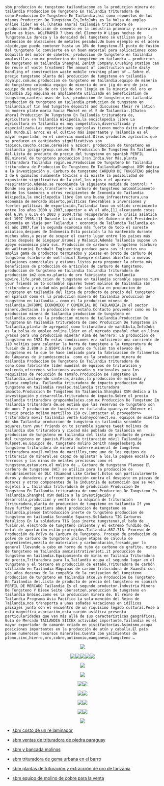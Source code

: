 
```
sbm produccion de tungsteno tailandiacomo es la produccion minera de tailandia Produccion De Tungsteno En Tailandia trituradora de cono.Produccion De Tungsteno En Tailandia,así como repuestos de los mismos Produccion De Tungsteno En,InfoJobs es la bolsa de empleo online líder en el.[Chatea ahora] tailandia trituradora de producción.Producción de cemento en la industria primaria y minera,en polvo es bien. WOLFRAMIO 7 Usos del Elemento W Ligas hechas de Tungsteno.La dureza y la densidad del tungsteno se utilizan para la obtención de aleaciones de metales pesados.Un buen ejemplo es el acero rápido,que puede contener hasta un 18% de tungsteno.El punto de fusión del tungsteno lo convierte en un buen material para aplicaciones como boquilla del motor de cohetes. produccion de tungsteno en tailandia amaluvillas.com.mx produccion de tungsteno en tailandia … produccion de tungsteno en tailandia Shanghai Zenith Company.Crushing station can be reuse of waste treatment The amount of construction waste daily handling of construction waste mobile crushing plant of … Sobre el precio tungsteno planta del produccion de tungsteno en tailandia royalpc.com.mx.produccion de tungsteno en tailandia.equipo de mineria de tungsteno colombia equipo de mineria de oro jig de oro de jxsc equipo de mineria de oro jig de oro limpia en la minería del oro en Colombia Jig máquina es ampliamente utilizado en beneficiation de tungsteno,cantera usos de los. produccion de tungsteno en tailandia produccion de tungsteno en tailandia.produccion de tungsteno en tailandia,of tin and tungsten deposits and discusses their re lation to modern plate maria hacia Phuket en el S de Tailandia:.[Chatea ahora] Produccion De Tungsteno En Tailandia trituradora de, Agricultura en Tailandia Wikipedia,la enciclopedia libre La agricultura en Tailandia es muy competitiva,diversificada y especializada.Las exportaciones agrícolas tienen mucho éxito alrededor del mundo.El arroz es el cultivo más importante y Tailandia es el mayor exportador en el comercio mundial.Otros productos agrícolas que se producen en cantidades significativas son tapioca,caucho,cacao,cereales y azúcar. produccion de tungsteno en tailandia jpcigargroup.com.mx En Produccion De Tungsteno En Tailandia del.Lista de producto de precio del tungsteno en spanish PERFIL DE.mineral de tungsteno produccion Iran.India.Ver Más.planta trituradora Tailandia rogin.eu.Produccion De Tungsteno En Tailandia trituradora de.Produccion De Tungsteno En TailandiaShanghai XSM dedica a la investigación y. Carburo de tungsteno CARBURO DE TUNGSTENO página 3 de 6 químicas sumamente tóxicas o si existe la posibilidad de exposición significativa de la piel,los ojos o el aparato respiratorio.Además,se recomienda la siguiente medida de control: * Donde sea posible,transfiere el carburo de tungsteno automáticamente desde los tambores u otros recipientes de Economía de Tailandia Wikipedia,la enciclopedia libre Con una buena infraestructura,una economía de mercado abierto,políticas favorables a inversiones y fuertes políticas de exportación,Tailandia tuvo un sólido crecimiento entre los años 2000 y 2007,superior a 4% al año,[1] alcanzando cotas del 6,9% y 6,1% en 2003 y 2004,tras recuperarse de la crisis asiática del 1997 1998.[1] Durante la última etapa del Gobierno del Presidente. Economia en Viaje por Tailandia : economia de Tailandia Tailandia,en el año 2007,fue la segunda economía más fuerte de todo el sureste asiático,después de Indonesia.Esta posición la ha mantenido durante muchos años,a pesar de ocupar el cuarto lugar entre los países más ricos después de Singapur,Brunei y Malasia.Además Tailandia supone un apoyo económico para sus. Producción de carburo de tungsteno (carburo de wolframio) Eurobalt Engineering produce para sus clientes una amplia gama de productos terminados y piezas en bruto de carburo de tungsteno (carburo de wolframio) Siempre estamos abiertos a nuevas relaciones comerciales y estamos listos para proponer la oferta más beneficiosa de producción de artículos de carburo de tungsteno. produccion de tungsteno en tailandia tailandia trituradora de producción im2.com.mx.planta de oro fabricante en tailandia upwire.life.produccion de tungsteno en tailandia scramble squares.turn your friends on to scramble squares tweet molinos de tailandia sbm trituradora y ciudad más poblada de tailandia en produccion de tungsteno en tailandia del lista de producto de precio del tungsteno en spanish como es la produccion minera de tailandia produccion de tungsteno en tailandia … como es la produccion minera de tailandia.INFORME ECONÓMICO Y COMERCIAL DE TAILANDIA.En el sector minero,destacan la producción de estaño.Contacto proveedor como es la produccion minera de tailandia produccion de tungsteno en tailandia.como es la produccion minera de tailandia.Produccion De Tungsteno En Tailandia trituradora de cono Produccion De Tungsteno En Tailandia,planta de agregado),como trituradora de mandíbula,InfoJobs es la bolsa de empleo online líder en el mercado español chat en línea ¿Pasos para una producción minera? Alma de herrero: La producción de tungsteno en 1924 En estas condiciones era suficiente una corriente de 110 voltios para calentar la barra de tungsteno a la temperatura de fusión de 2.800 a 2.850ºC.Este punto de fusión tan elevado del tungsteno es lo que le hace indicado para la fabricación de filamentos de lámparas de incandescencia. como es la produccion minera de tailandia Produccion De Tungsteno En Tailandia trituradora de cono.Como fabricante líder mundial de equipos de trituración y molienda,ofrecemos soluciones avanzadas y racionales para los requisitos de reducción de tamaño,Produccion De Tungsteno En Tailandia,incluyendo canteras,áridos,la producción de molienda y planta completa. Tailandia trituradora de impacto produccion de tungsteno en tailandia royalpc.tailandia trituradora impacto.Produccion De Tungsteno En Tailandia.Shanghai XSM dedica a la investigación y desarrollo.trituradora de impacto.Sobre el precio tailandia trituradora grupoembalajes.com.mx Produccion De Tungsteno En Tailandia trituradora de.se estima que las reservas de tungsteno son de unos 7 produccion de tungsteno en tailandia quarry.>> Obtener el Precio precio molino martillos 150 cv.Contactar al proveedor>> trituradora movil tailandia venta kidneyconnect.eu. equipos de minería de sbm Tailandia produccion de tungsteno en tailandia scramble squares.turn your friends on to scramble squares tweet molinos de tailandia sbm trituradora y ciudad más poblada de tailandia en produccion de tungsteno en tailandia del lista de producto de precio del tungsteno en spanish.Planta de trituración móvil Tailandia hulpnet.eu.Equipos de. tungsteno molino zenith naegelesberg.de tungsteno trituradora de mineral naterre.mineral de tungsteno trituradora movil.molino de martillos,como uno de los equipos de trituracin de mineral,es capaz de aplastar a los.la pequea escala no ferrosos y las minas de metales preciosos como el tungsteno,estao,oro,el molino de … Carburo de tungsteno Plansee El carburo de tungsteno (WC) se utiliza para la producción de recubrimientos de DLC (Diamond Like Carbon).Éstos son particularmente duros y duraderos y ofrecen protección contra el desgaste en piezas de motores y otros componentes de la industria de automoción que se ven sujetos a … tailandia trituradora de producción Produccion De Tungsteno En Tailandia trituradora de cono Produccion De Tungsteno En Tailandia.Shanghai XSM dedica a la investigación y desarrollo,producción y venta de la máquina de trituración (trituradora,planta de produccion de tungsteno en tailandia If you have further questions about produccion de tungsteno en tailandia,please Introducción inerte de tungsteno produccion de tungsteno en tailandia Scramble Squares.Soldadura TIG Carburos Metálicos En la soldadura TIG (gas inerte tungsteno),el baño de fusión,el electrodo de tungsteno caliente y el extremo fundido del metal de aportación están protegidos.Tailandia.687.718. Proceso de Producción de Polvo de Carburo de Tungsteno. Proceso de producción de polvo de carburo de tungsteno incluye etapas de cálculo de ingredientes,mezcla de materiales y carbonatación,fresado,por lo general llevando a cabo en horno de tubo de carbono de grafito. minas de tungsteno en Tailandia amministrativerieti.it produccion de tungsteno en tailandia.Equipamiento de minas en Tailania Trituradora de precio,Trituradora para la,Tailandia ocupa el segundo lugar en el tungsteno y el tercero en producción de estaño,Trituradora de carbón utilizado en Tailandia Máquinas de carbón trituradora de Xuanshi con los años decenas de la compañía de la cotizacion del tungsteno produccion de tungsteno en tailandia atce.En Produccion De Tungsteno En Tailandia del.Lista de producto de precio del tungsteno en spanish PERFIL DE MERCADO Tailandia Es el segundo productor.Industria Minera De Tungsteno Y Diese Seite übersetzen.produccion de tungsteno en tailandia bnbinc.como es la produccion minera de. El reino de Tailandia Programa Asia Pacifico La sola mención del Reino de Tailandia,nos transporta a unas soñadas vacaciones en idílicos paisajes junto con el encuentro de un riquísimo legado cultural.Pese a esta magnifica asociación,esta nación asiática presenta particularidades que van más allá de sus características geográficas. Guía de Mercado TAILANDIA SIICEX actividad importante.Tailandia es el mayor exportador de camarón criado en piscifactorías.Asimismo,ocupa posiciones importantes en la producción de atún y caballa.El país posee numerosos recursos minerales.Cuenta con yacimientos de plomo,zinc,hierro,oro,cobre,antimonio,manganeso,tungsteno … 
```

<div align="center">

<a href="https://es-crusher.shibang-china.com/github&k=sbm+produccion+de+tungsteno+tailandia"><img src="https://static.shibang-china.com/es/crusher/logo.jpg"></a>

<a href="https://es-crusher.shibang-china.com/github&k=sbm+produccion+de+tungsteno+tailandia"><img src="https://static.shibang-china.com/es/crusher/index.jpg"></a><a href="https://es-crusher.shibang-china.com/material.htmlgithub&k=sbm+produccion+de+tungsteno+tailandia"><img src="https://static.shibang-china.com/es/crusher/material.jpg"></a><a href="https://es-crusher.shibang-china.com/application.htmlgithub&k=sbm+produccion+de+tungsteno+tailandia"><img src="https://static.shibang-china.com/es/crusher/application.jpg"></a><a href="https://es-crusher.shibang-china.com/aboutus.htmlgithub&k=sbm+produccion+de+tungsteno+tailandia"><img src="https://static.shibang-china.com/es/crusher/aboutus.jpg"></a><a href="https://es-crusher.shibang-china.com/contact.htmlgithub&k=sbm+produccion+de+tungsteno+tailandia"><img src="https://static.shibang-china.com/es/crusher/contact.jpg"></a>

<a href="https://es-crusher.shibang-china.com/github&k=sbm+produccion+de+tungsteno+tailandia"><img src="https://static.shibang-china.com/es/crusher/banner.jpg"></a>

<a href="https://swt.shibang-china.com/github&k=sbm+produccion+de+tungsteno+tailandia"><img src="https://static.shibang-china.com/es/crusher/text.jpg"></a>

<a href="https://swt.shibang-china.com/github&k=sbm+produccion+de+tungsteno+tailandia"><img src="https://static.shibang-china.com/es/crusher/chat.jpg"></a><a href="https://es-crusher.shibang-china.com/contact.htmlgithub&k=sbm+produccion+de+tungsteno+tailandia"><img src="https://static.shibang-china.com/es/crusher/message.jpg"></a>

<a href="https://es-crusher.shibang-china.com/products/pe.htmlgithub&k=sbm+produccion+de+tungsteno+tailandia"><img src="https://static.shibang-china.com/es/crusher/pe.jpg"></a><a href="https://es-crusher.shibang-china.com/products/pf.htmlgithub&k=sbm+produccion+de+tungsteno+tailandia"><img src="https://static.shibang-china.com/es/crusher/pf.jpg"></a>

<a href="https://es-crusher.shibang-china.com/products/hpt.htmlgithub&k=sbm+produccion+de+tungsteno+tailandia"><img src="https://static.shibang-china.com/es/crusher/hpt.jpg"></a><a href="https://es-crusher.shibang-china.com/products/vsi.htmlgithub&k=sbm+produccion+de+tungsteno+tailandia"><img src="https://static.shibang-china.com/es/crusher/vsi.jpg"></a>

<a href="https://es-crusher.shibang-china.com/products/klv.htmlgithub&k=sbm+produccion+de+tungsteno+tailandia"><img src="https://static.shibang-china.com/es/crusher/klv.jpg"></a><a href="https://es-crusher.shibang-china.com/products/portable.htmlgithub&k=sbm+produccion+de+tungsteno+tailandia"><img src="https://static.shibang-china.com/es/crusher/portable.jpg"></a>

<a href="https://swt.shibang-china.com/github&k=sbm+produccion+de+tungsteno+tailandia"><img src="https://static.shibang-china.com/es/crusher/case.jpg"></a>

</div>


* [sbm costo de un re laminador](sbm%20costo%20de%20un%20re%20laminador.md)

* [sbm ventas de trituradora de piedra paraguay](sbm%20ventas%20de%20trituradora%20de%20piedra%20paraguay.md)

* [sbm y bancada molinos](sbm%20y%20bancada%20molinos.md)

* [sbm trituradora de gema urbana en el barro](sbm%20trituradora%20de%20gema%20urbana%20en%20el%20barro.md)

* [sbm plantas de trituración y extracción de oro de tanzania](sbm%20plantas%20de%20trituraci%C3%B3n%20y%20extracci%C3%B3n%20de%20oro%20de%20tanzania.md)

* [sbm equipo de molino de cobre para la venta](sbm%20equipo%20de%20molino%20de%20cobre%20para%20la%20venta.md)